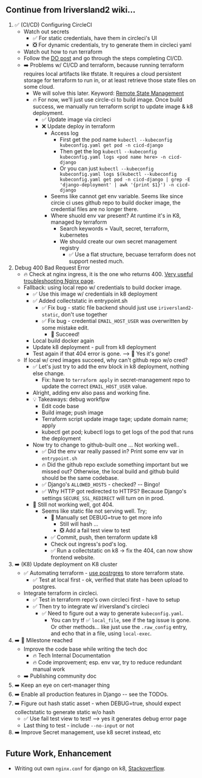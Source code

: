 ## Continue from Iriversland2 wiki...

1. ️✅ (CI/CD) Configuring CircleCI
    - Watch out secrets
        - ✅ For static  credentials, have them in circleci's UI
        - ❎ For dynamic credentials, try to generate them in circleci yaml
    - Watch out how to run terraform
    - Follow the [DO post](https://www.digitalocean.com/community/tutorials/how-to-automate-deployments-to-digitalocean-kubernetes-with-circleci) and go through the steps completing CI/CD.
    - ➡️ Problems w/ CI/CD and terraform, because running terraform requires local artifacts like tfstate. It requires a cloud persistent storage for terraform to run in, or at least retrieve those state files on some cloud.
        - We will solve this later. Keyword: [Remote State Management](https://www.hashicorp.com/blog/introducing-terraform-cloud-remote-state-management)
        - 🔥 For now, we'll just use circle-ci to build image. Once build success, we manually run terraform script to update image & k8 deployment.
            - ✅ Update image via circleci
            - ❌ Update deploy in terraform
                - Access log
                    - First get the pod name `kubectl --kubeconfig kubeconfig.yaml get pod -n cicd-django`
                    - Then get the log `kubectl --kubeconfig kubeconfig.yaml logs <pod name here> -n cicd-django`
                    - Or you can just `kubectl --kubeconfig kubeconfig.yaml logs $(kubectl --kubeconfig kubeconfig.yaml get pod -n cicd-django | grep -E 'django-deployment' | awk '{print $1}') -n cicd-django`
                - Seems like cannot get env variable. Seems like since circie ci uses github repo to build docker image, the credential files are no longer there.
                - Where shuold env var present? At runtime it's in K8, managed by terraform
                    - Search keywords = Vault, secret, terraform, kubernetes
                    - We should create our own secret management registry
                        - ✅ Use a flat structure, becuase terraform does not support nested much.
1. Debug 400 Bad Request Error
    - 🔥 Check at nginx ingress, it is the one who returns 400. [Very useful troubleshooting Nginx page](https://github.com/kubernetes/ingress-nginx/blob/master/docs/troubleshooting.md#troubleshooting).
    - Fallback: using local repo w/ credentials to build docker image.
        - ✅ Use this image w/ credentials in k8 deployment
        - ✅ Added collectstatic in entrypoint.sh
            - ✅ Fix bug - static file backend should just use `iriversland2-static`, don't use together 
            - ✅ Fix bug - credential `EMAIL_HOST_USER` was overwritten by some mistake edit.
                - 🎉 Succeed!
        -  Local build docker again
        - Update k8 deployment - pull from k8 deployment
        - Test again if that 404 error is gone. --> 🎉 Yes it's gone!
    - If local w/ cred images succeed, why can't github repo w/o cred?
        - ✅ Let's just try to add the env block in k8 deployment, nothing else change.
            - Fix: have to `terraform apply` in secret-management repo to update the correct `EMAIL_HOST_USER` value.
        - Alright, adding env also pass and working fine.
        - 💡 Takeaways: debug workflpw
            - Edit code base
            - Build image; push image
            - Terraform script update image tage; update domain name; apply
            - kubectl get pod; kubectl logs to get logs of the pod that runs the deployment
        - Now try to change to github-built one ... Not working well..
            - ✅ Did the env var really passed in? Print some env var in `entrypoint.sh`
            - 🔥 Did the github repo exclude something important but we missed out? Otherwise, the local build and github build should be the same codebase.
            - ✅ Django's `ALLOWED_HOSTS` - checked? -- Bingo!
            - ✅ Why HTTP got redirected to HTTPS? Because Django's settings `SECURE_SSL_REDIRECT` will turn on in prod.
        - 🛑 Still not working well, got 404.
            - Seems like static file not serving well. Try;
                - 🛑 Manually set DEBUG=true to get more info
                    - Still will hash ...
                    - ❎ Add a fail test view to test
                - ✅ Commit, push, then terraform update k8
                - Check out ingress's pod's log.
                - ✅ Run a collectstatic on k8 -> fix the 404, can now show frontend website.
1. ➡️ (K8) Update deployment on K8 cluster
    - ✅ Automating terraform - [use postrgres](https://www.terraform.io/docs/backends/types/pg.html) to store terraform state.
        - ✅ Test at local first - ok, verified that state has been upload to postgres.
    - Integrate terraform in circleci.
        - ✅ Test in terraform repo's own circleci first - have to setup
        - ✅ Then try to integrate w/ iriversland's circleci
            - ✅ Need to figure out a way to generate `kubeconfig.yaml`.
                - You can try tf ✅ `local_file`, see if the tag issue is gone. Or other methods... like just use the `.raw_config` entry, and echo that in a file, using `local-exec`.
1. ➡️ 🎉 Milestone reached
    - Improve the code base while writing the tech doc
        - 🔥 Tech Internal Documentation
        - 🔥 Code improvement; esp. env var, try to reduce redundant manual work
    - ➡️ Publishing community doc
1. ➡️ Keep an eye on cert-manager thing
1. ➡️ Enable all production features in Django -- see the TODOs.
1. ➡️ Figure out hash static asset - when DEBUG=true, should expect collectstatic to generate static w/o hash
    - ✅ Use fail test view to test! --> yes it generates debug error page
    - Last thing to test - include `--no-input`  or not
1. ➡️ Improve Secret management, use k8 secret instead, etc

## Future Work, Enhancement

- Writing out own `nginx.conf` for django on k8, [Stackoverflow](https://stackoverflow.com/a/12801120/9814131).